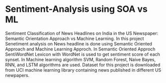 # Sentiment-Analysis using SOA vs ML
Sentiment Classification of News Headlines on India in the US Newspaper: Semantic Orientation Approach vs Machine Learning.
In this project Senetiment analysis on News headline is done using Semantic Oriented Approach and Machine Learning Approch.
In Semantic Oriented Approch SentiWordNet Lexicon with WordNet is used to get sentiment score of each synset.
In Machine learning algorithm SVM, Random Forest, Naive Bayes, RNN, and LSTM algorithms are used.
Dataset for this project is downloaded from UCI machine learning library containing news published in different US newpapers.
